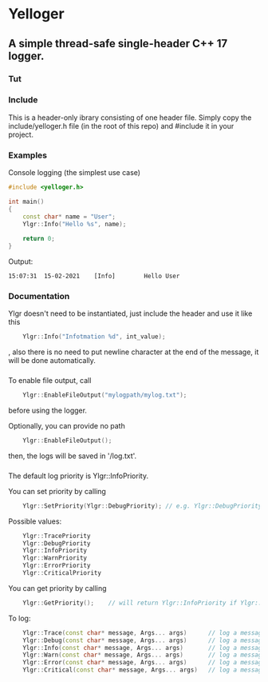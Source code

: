 # Yelloger
## A simple thread-safe single-header C++ 17 logger.
### Tut
### Include
This is a header-only ibrary consisting of one header file. Simply copy the include/yelloger.h file
(in the root of this repo) and #include it in your project.
### Examples
Console logging (the simplest use case)
```cpp
#include <yelloger.h>

int main()
{
	const char* name = "User";
	Ylgr::Info("Hello %s", name);
	
	return 0;
}
```
Output:
```
15:07:31  15-02-2021    [Info]        Hello User
```
###  Documentation
Ylgr doesn't need to be instantiated, just include the header and use it like this
```cpp
	Ylgr::Info("Infotmation %d", int_value);
```
, also there is no need to put newline character at the end of the message, it will be done automatically.

###  
To enable file output, call
```cpp
	Ylgr::EnableFileOutput("mylogpath/mylog.txt");
```
before using the logger.

Optionally, you can provide no path
```cpp
	Ylgr::EnableFileOutput();
```
then, the logs will be saved in '/log.txt'.

### 
The default log priority is Ylgr::InfoPriority.

You can set priority by calling
```cpp
	Ylgr::SetPriority(Ylgr::DebugPriority);	// e.g. Ylgr::DebugPriority
```

Possible values:
```cpp
	Ylgr::TracePriority
	Ylgr::DebugPriority
	Ylgr::InfoPriority
	Ylgr::WarnPriority
	Ylgr::ErrorPriority
	Ylgr::CriticalPriority
```

You can get priority by calling
```cpp
	Ylgr::GetPriority();	// will return Ylgr::InfoPriority if Ylgr::SetPriority hasn't been called before
```


To log:
```cpp
	Ylgr::Trace(const char* message, Args... args)		// log a message with trace priority
	Ylgr::Debug(const char* message, Args... args)		// log a message with debug priority
	Ylgr::Info(const char* message, Args... args)		// log a message with info priority
	Ylgr::Warn(const char* message, Args... args)		// log a message with warn priority
	Ylgr::Error(const char* message, Args... args)		// log a message with error priority
	Ylgr::Critical(const char* message, Args... args)	// log a message with critical priority
```